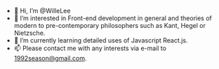 - 👋 Hi, I’m @WilleLee
- 👀 I’m interested in Front-end development in general and theories of modern to pre-contemporary philosophers such as Kant, Hegel or Nietzsche.
- 🌱 I’m currently learning detailed uses of Javascript React.js.
- 📫 Please contact me with any interests via e-mail to 1992season@gmail.com.

<!---
WilleLee/WilleLee is a ✨ special ✨ repository because its `README.md` (this file) appears on your GitHub profile.
You can click the Preview link to take a look at your changes.
--->
